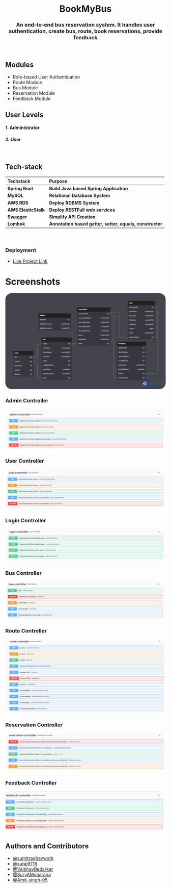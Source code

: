<h1 align="center">BookMyBus</h1>
<h3 align="center">An end-to-end bus reservation system. It handles user authentication, create bus, route, book reservations, provide feedback</h3>
<br>

## Modules
- Role-based User Authentication
- Route Module
- Bus Module
- Reservation Module
- Feedback Module

<h2 align="left">User Levels</h2>
<h4 align="left">1. Administrator</h4>
<h4 align="left">2. User</h4>
<br>

<h2 align="left">Tech-stack</h2>
<h4 align="left">

| Techstack|Purpose |
| ------|------ |
| Spring Boot | Build Java based Spring Application |
| MySQL |Relational Database System |
| AWS RDS |Deploy RDBMS System |
| AWS ElasticStalk| Deploy RESTFull web services |
| Swagger|Simplify API Creation |
| Lombok|Annotation based getter, setter, equals, constructor |

</h4>
<br>

### Deployment

- [Live Project Link](http://busdb-env.eba-3j79v3zc.ap-south-1.elasticbeanstalk.com/swagger-ui/)

<h1 align="left">Screenshots</h1>

<p align="center"> <img src="./webContent/ER_diagram.png" alt="Class Diagram" style="border-radius:20px"/> </p>

### Admin Controller

<p align="center"> <img src="./webContent/Admin.png" alt="Admin Controller" style="border-radius:20px"/> </p>

### User Controller

<p align="center"> <img src="./webContent/user.png" alt="User Controller" style="border-radius:20px"/> </p>

### Login Controller

<p align="center"> <img src="./webContent/login.png" alt="Login Controller" style="border-radius:20px"/> </p>

### Bus Controller

<p align="center"> <img src="./webContent/bus.png" alt="Bus Controller" style="border-radius:20px"/> </p>

### Route Controller

<p align="center"> <img src="./webContent/route.png" alt="Route Controller" style="border-radius:20px"/> </p>

### Reservation Controller

<p align="center"> <img src="./webContent/reservation.png" alt="Reservation Controller" style="border-radius:20px"/> </p>

### Feedback Controller

<p align="center"> <img src="./webContent/feedback.png" alt="Feedback Controller" style="border-radius:20px"/> </p>


## Authors and Contributors

- [@sumitraghavwork](https://github.com/sumitraghavwork)
- [@suraj9716](https://github.com/suraj9716)
- [@VaibhavBedarkar](https://github.com/VaibhavBedarkar)
- [@SuryAMoharana](https://github.com/SuryAMoharana)
- [@Amit-singh-05](https://github.com/Amit-singh-05)
